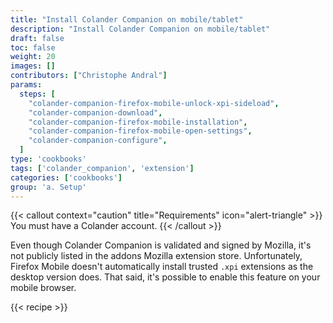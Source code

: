 ```yaml
---
title: "Install Colander Companion on mobile/tablet"
description: "Install Colander Companion on mobile/tablet"
draft: false
toc: false
weight: 20
images: []
contributors: ["Christophe Andral"]
params:
  steps: [
    "colander-companion-firefox-mobile-unlock-xpi-sideload",
    "colander-companion-download",
    "colander-companion-firefox-mobile-installation",
    "colander-companion-firefox-mobile-open-settings",
    "colander-companion-configure",
  ]
type: 'cookbooks'
tags: ['colander_companion', 'extension']
categories: ['cookbooks']
group: 'a. Setup'
---
```


{{< callout context="caution" title="Requirements" icon="alert-triangle" >}}
You must have a Colander account.
{{< /callout >}}

Even though Colander Companion is validated and signed by Mozilla,
it's not publicly listed in the addons Mozilla extension store.
Unfortunately, Firefox Mobile doesn't automatically install trusted `.xpi` extensions
as the desktop version does.
That said, it's possible to enable this feature on your mobile browser.

{{< recipe >}}
